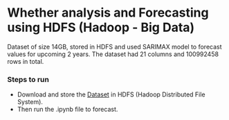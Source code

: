 # Whether analysis and Forecasting using HDFS (Hadoop - Big Data)
Dataset of size 14GB, stored in HDFS and used SARIMAX model to forecast values for upcoming 2 years. The dataset had 21 columns and 100992458 rows in total.

### Steps to run
- Download and store the [Dataset](https://www.kaggle.com/hmavrodiev/sofia-air-quality-dataset) in HDFS (Hadoop Distributed File System).
- Then run the .ipynb file to forecast.
